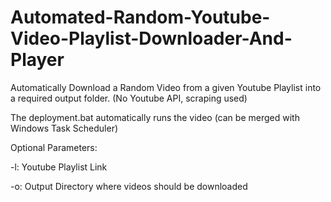 # Automated-Random-Youtube-Video-Playlist-Downloader-And-Player


Automatically Download a Random Video from a given Youtube Playlist into a required output folder. (No Youtube API, scraping used)


The deployment.bat automatically runs the video (can be merged with Windows Task Scheduler)

Optional Parameters:

  -l: Youtube Playlist Link
  
  -o: Output Directory where videos should be downloaded


